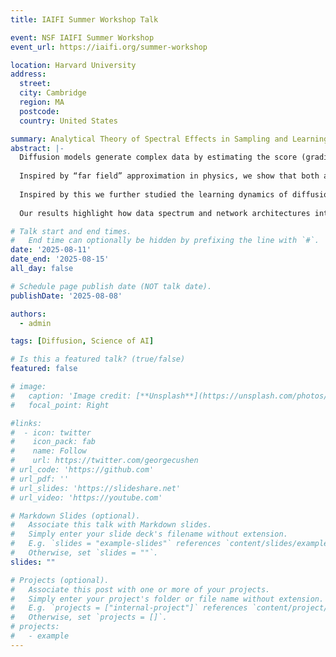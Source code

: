 ```yaml
---
title: IAIFI Summer Workshop Talk

event: NSF IAIFI Summer Workshop
event_url: https://iaifi.org/summer-workshop

location: Harvard University
address:
  street: 
  city: Cambridge
  region: MA
  postcode: 
  country: United States

summary: Analytical Theory of Spectral Effects in Sampling and Learning of Diffusion Model
abstract: |-
  Diffusion models generate complex data by estimating the score (gradient of log-density) across noise levels, but the connection between the learned neural score and the true data score has been unclear.
  
  Inspired by “far field” approximation in physics, we show that both analytically and empirically, for moderate-to-high noise, the learned score function is dominated by its linear component, reflecting a Gaussian approximation of data. This Gaussian score structure allows us to integrate the probability flow ODE in close-form, which yields analytical understanding of the diffusion sampling. Based on the power-law image statistics, this theory explains the fact that coarse aspects (e.g. layouts) were specified first in sampling dynamics; low dimensionality of diffusion sampling trajectory and their perturbation sensitivity. Practically, this solution allows us to skip the first 15–30% of sampling steps with analytical teleportation, accelerating solvers (e.g., DPM-Solver-v3, UniPC) without loss of image quality (FID 1.93 on CIFAR-10).
  
  Inspired by this we further studied the learning dynamics of diffusion models with linear denoisers. For linear, deep linear and linear convolutional networks, we solved the nested probability flow and gradient flow ODE, and derived the exact evolution of the learned distribution. This analysis reveals a universal inverse-variance spectral law (τ∝λ⁻¹): coarse (high-variance) modes converge much faster than fine (low-variance) detail. Weight sharing in deep linear networks uniformly rescales these rates, while local convolution fundamentally alters the spectrum of mode emergence—findings confirmed in MLP-based and convolutional U-Nets on Gaussian and natural-image data.
  
  Our results highlight how data spectrum and network architectures interact to determine the learning and sampling dynamics of diffusion generative model.

# Talk start and end times.
#   End time can optionally be hidden by prefixing the line with `#`.
date: '2025-08-11'
date_end: '2025-08-15'
all_day: false

# Schedule page publish date (NOT talk date).
publishDate: '2025-08-08'

authors:
  - admin

tags: [Diffusion, Science of AI]

# Is this a featured talk? (true/false)
featured: false

# image:
#   caption: 'Image credit: [**Unsplash**](https://unsplash.com/photos/bzdhc5b3Bxs)'
#   focal_point: Right

#links:
#  - icon: twitter
#    icon_pack: fab
#    name: Follow
#    url: https://twitter.com/georgecushen
# url_code: 'https://github.com'
# url_pdf: ''
# url_slides: 'https://slideshare.net'
# url_video: 'https://youtube.com'

# Markdown Slides (optional).
#   Associate this talk with Markdown slides.
#   Simply enter your slide deck's filename without extension.
#   E.g. `slides = "example-slides"` references `content/slides/example-slides.md`.
#   Otherwise, set `slides = ""`.
slides: ""

# Projects (optional).
#   Associate this post with one or more of your projects.
#   Simply enter your project's folder or file name without extension.
#   E.g. `projects = ["internal-project"]` references `content/project/deep-learning/index.md`.
#   Otherwise, set `projects = []`.
# projects:
#   - example
---
```

<!-- 
{{% callout note %}}
Click on the **Slides** button above to view the built-in slides feature.
{{% /callout %}}

Slides can be added in a few ways:

- **Create** slides using Hugo Blox Builder's [_Slides_](https://docs.hugoblox.com/reference/content-types/) feature and link using `slides` parameter in the front matter of the talk file
- **Upload** an existing slide deck to `static/` and link using `url_slides` parameter in the front matter of the talk file
- **Embed** your slides (e.g. Google Slides) or presentation video on this page using [shortcodes](https://docs.hugoblox.com/reference/markdown/).

Further event details, including [page elements](https://docs.hugoblox.com/reference/markdown/) such as image galleries, can be added to the body of this page. -->

